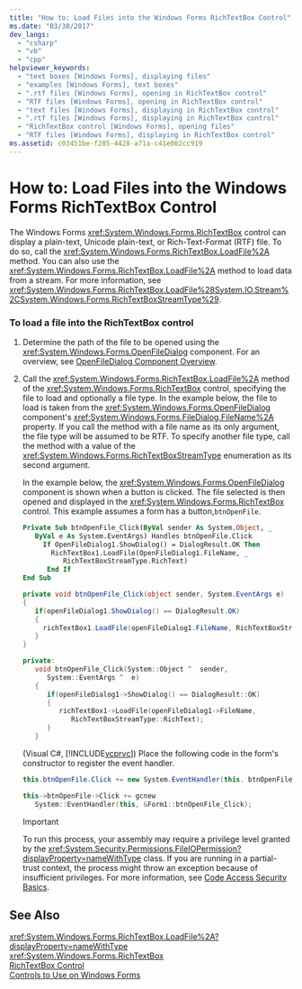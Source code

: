 ```yaml
---
title: "How to: Load Files into the Windows Forms RichTextBox Control"
ms.date: "03/30/2017"
dev_langs: 
  - "csharp"
  - "vb"
  - "cpp"
helpviewer_keywords: 
  - "text boxes [Windows Forms], displaying files"
  - "examples [Windows Forms], text boxes"
  - ".rtf files [Windows Forms], opening in RichTextBox control"
  - "RTF files [Windows Forms], opening in RichTextBox control"
  - "text files [Windows Forms], displaying in RichTextBox control"
  - ".rtf files [Windows Forms], displaying in RichTextBox control"
  - "RichTextBox control [Windows Forms], opening files"
  - "RTF files [Windows Forms], displaying in RichTextBox control"
ms.assetid: c03451be-f285-4428-a71a-c41e002cc919
---
```

# How to: Load Files into the Windows Forms RichTextBox Control
The Windows Forms <xref:System.Windows.Forms.RichTextBox> control can display a plain-text, Unicode plain-text, or Rich-Text-Format (RTF) file. To do so, call the <xref:System.Windows.Forms.RichTextBox.LoadFile%2A> method. You can also use the <xref:System.Windows.Forms.RichTextBox.LoadFile%2A> method to load data from a stream. For more information, see <xref:System.Windows.Forms.RichTextBox.LoadFile%28System.IO.Stream%2CSystem.Windows.Forms.RichTextBoxStreamType%29>.  
  
### To load a file into the RichTextBox control  
  
1.  Determine the path of the file to be opened using the <xref:System.Windows.Forms.OpenFileDialog> component. For an overview, see [OpenFileDialog Component Overview](../../../../docs/framework/winforms/controls/openfiledialog-component-overview-windows-forms.md).  
  
2.  Call the <xref:System.Windows.Forms.RichTextBox.LoadFile%2A> method of the <xref:System.Windows.Forms.RichTextBox> control, specifying the file to load and optionally a file type. In the example below, the file to load is taken from the <xref:System.Windows.Forms.OpenFileDialog> component's <xref:System.Windows.Forms.FileDialog.FileName%2A> property. If you call the method with a file name as its only argument, the file type will be assumed to be RTF. To specify another file type, call the method with a value of the <xref:System.Windows.Forms.RichTextBoxStreamType> enumeration as its second argument.  
  
     In the example below, the <xref:System.Windows.Forms.OpenFileDialog> component is shown when a button is clicked. The file selected is then opened and displayed in the <xref:System.Windows.Forms.RichTextBox> control. This example assumes a form has a button,`btnOpenFile`.  
  
    ```vb  
    Private Sub btnOpenFile_Click(ByVal sender As System.Object, _  
       ByVal e As System.EventArgs) Handles btnOpenFile.Click  
         If OpenFileDialog1.ShowDialog() = DialogResult.OK Then  
           RichTextBox1.LoadFile(OpenFileDialog1.FileName, _  
              RichTextBoxStreamType.RichText)  
          End If  
    End Sub  
    ```  
  
    ```csharp  
    private void btnOpenFile_Click(object sender, System.EventArgs e)  
    {  
       if(openFileDialog1.ShowDialog() == DialogResult.OK)  
       {  
         richTextBox1.LoadFile(openFileDialog1.FileName, RichTextBoxStreamType.RichText);  
       }  
    }  
    ```  
  
    ```cpp  
    private:  
       void btnOpenFile_Click(System::Object ^  sender,  
          System::EventArgs ^  e)  
       {  
          if(openFileDialog1->ShowDialog() == DialogResult::OK)  
          {  
             richTextBox1->LoadFile(openFileDialog1->FileName,  
                RichTextBoxStreamType::RichText);  
          }  
       }  
    ```  
  
     (Visual C#, [!INCLUDE[vcprvc](../../../../includes/vcprvc-md.md)]) Place the following code in the form's constructor to register the event handler.  
  
    ```csharp  
    this.btnOpenFile.Click += new System.EventHandler(this. btnOpenFile_Click);  
    ```  
  
    ```cpp  
    this->btnOpenFile->Click += gcnew   
       System::EventHandler(this, &Form1::btnOpenFile_Click);  
    ```  
  
    > [!IMPORTANT]
    >  To run this process, your assembly may require a privilege level granted by the <xref:System.Security.Permissions.FileIOPermission?displayProperty=nameWithType> class. If you are running in a partial-trust context, the process might throw an exception because of insufficient privileges. For more information, see [Code Access Security Basics](../../../../docs/framework/misc/code-access-security-basics.md).  
  
## See Also  
 <xref:System.Windows.Forms.RichTextBox.LoadFile%2A?displayProperty=nameWithType>  
 <xref:System.Windows.Forms.RichTextBox>  
 [RichTextBox Control](../../../../docs/framework/winforms/controls/richtextbox-control-windows-forms.md)  
 [Controls to Use on Windows Forms](../../../../docs/framework/winforms/controls/controls-to-use-on-windows-forms.md)
